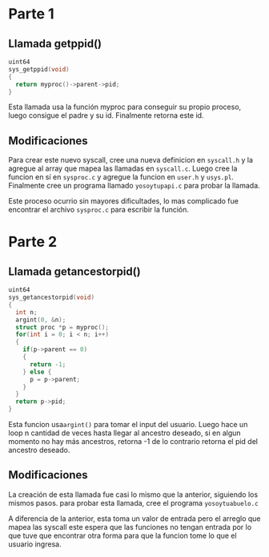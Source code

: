 
# Parte 1

## Llamada getppid()

```c
uint64
sys_getppid(void)
{
  return myproc()->parent->pid;
}
```

Esta llamada usa la función myproc para conseguir su propio proceso, luego consigue el padre y su id. Finalmente retorna este id.

## Modificaciones

Para crear este nuevo syscall, cree una nueva definicion en `syscall.h` y la agregue al array que mapea las llamadas en `syscall.c`. Luego cree la funcion en sí en `sysproc.c` y agregue la funcion en `user.h` y `usys.pl`. Finalmente cree un programa llamado `yosoytupapi.c` para probar la llamada. 

Este proceso ocurrio sin mayores dificultades, lo mas complicado fue encontrar el archivo `sysproc.c` para escribir la función.

# Parte 2

## Llamada getancestorpid()

```c
uint64
sys_getancestorpid(void)
{
  int n;
  argint(0, &n);
  struct proc *p = myproc();
  for(int i = 0; i < n; i++)
  {
    if(p->parent == 0)
    {
      return -1;
    } else {
      p = p->parent;
    }
  }
  return p->pid;
}
```

Esta funcion usa`argint()` para tomar el input del usuario. Luego hace un loop n cantidad de veces hasta llegar al ancestro deseado, si en algun momento no hay más ancestros, retorna -1 de lo contrario retorna el pid del ancestro deseado.
## Modificaciones 

La creación de esta llamada fue casi lo mismo que la anterior, siguiendo los mismos pasos. para probar esta llamada, cree el programa `yosoytuabuelo.c` 

A diferencia de la anterior, esta toma un valor de entrada pero el arreglo que mapea las syscall este espera que las funciones no tengan entrada por lo que tuve que encontrar otra forma para que la funcion tome lo que el usuario ingresa. 